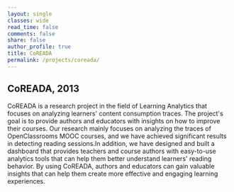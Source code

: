```yaml
---
layout: single
classes: wide
read_time: false
comments: false
share: false
author_profile: true
title: CoREADA
permalink: /projects/coreada/
---
```


## CoREADA, 2013
CoREADA is a research project in the field of Learning Analytics that focuses on analyzing learners' content consumption traces. The project's goal is to provide authors and educators with insights on how to improve their courses. Our research mainly focuses on analyzing the traces of OpenClassrooms MOOC courses, and we have achieved significant results in detecting reading sessions.In addition, we have designed and built a dashboard that provides teachers and course authors with easy-to-use analytics tools that can help them better understand learners' reading behavior. By using CoREADA, authors and educators can gain valuable insights that can help them create more effective and engaging learning experiences.